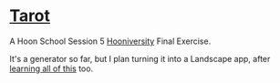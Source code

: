 # [Tarot](https://www.lawofone.info/images)

A Hoon School Session 5 [Hooniversity](https://hooniversity.org) Final Exercise.

It's a generator so far, but I plan turning it into a Landscape app,
after [learning all of this](https://github.com/timlucmiptev/gall-guide) too.
